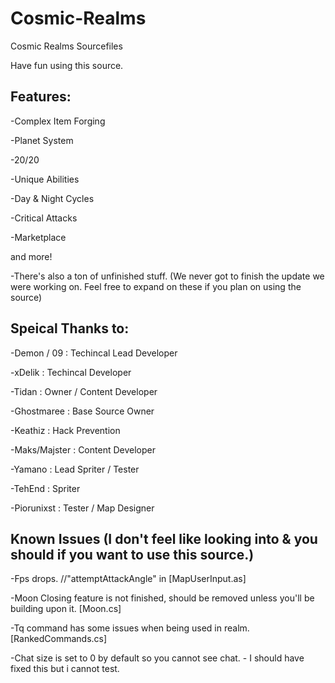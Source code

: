 # Cosmic-Realms
Cosmic Realms Sourcefiles

Have fun using this source.

Features: 
------------------------------------------		

-Complex Item Forging

-Planet System

-20/20

-Unique Abilities

-Day & Night Cycles

-Critical Attacks

-Marketplace

and more!

-There's also a ton of unfinished stuff. 
(We never got to finish the update we were working on.
Feel free to expand on these if you plan on using the source)

Speical Thanks to:
------------------------------------------		

-Demon / 09 : Techincal Lead Developer

-xDelik : Techincal Developer

-Tidan : Owner / Content Developer

-Ghostmaree : Base Source Owner

-Keathiz : Hack Prevention

-Maks/Majster : Content Developer

-Yamano : Lead Spriter / Tester

-TehEnd : Spriter

-Piorunixst : Tester / Map Designer

Known Issues (I don't feel like looking into & you should if you want to use this source.)
--------

-Fps drops. //"attemptAttackAngle" in [MapUserInput.as]

-Moon Closing feature is not finished, should be removed unless you'll be building upon it. [Moon.cs]

-Tq command has some issues when being used in realm. [RankedCommands.cs]

-Chat size is set to 0 by default so you cannot see chat. - I should have fixed this but i cannot test.

